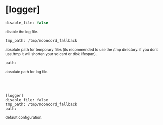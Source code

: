 # [logger]

```c
disable_file: false
```
<small>disable the log file.</small>
<br>  
```c
tmp_path: /tmp/mooncord_fallback
```
<small>absolute path for temporary files (its recommended to use the /tmp directory. if you dont use /tmp it will shorten your sd card or disk lifespan).</small>
<br>  
```c
path:
```
<small>absolute path for log file.</small>

<br><br>
```console
[logger]
disable_file: false
tmp_path: /tmp/mooncord_fallback
path:
```
<small>default configuration.</small>